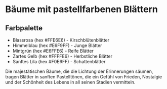 # Bäume mit pastellfarbenen Blättern

## Farbpalette
- Blassrosa (hex #FFE6E6) - Kirschblütenblätter
- Himmelblau (hex #E6F9FF) - Junge Blätter
- Mintgrün (hex #E6FFE6) - Reife Blätter
- Zartes Gelb (hex #FFFFE6) - Herbstliche Blätter
- Sanftes Lila (hex #F0E6FF) - Schattenblätter

Die majestätischen Bäume, die die Lichtung der Erinnerungen säumen, tragen Blätter in sanften Pastelltönen, die ein Gefühl von Frieden, Nostalgie und der Schönheit des Lebens in all seinen Stadien vermitteln.